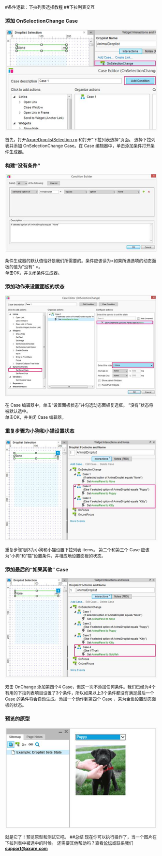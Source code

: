 
#条件逻辑：下拉列表选择教程
##下拉列表交互
### 添加 OnSelectionChange  Case 
![image](images/advanced-droplist-selection-tutorial1.png)

首先，打开[AxureDroplistSelection.rp](downloads/AxureDroplistSelection.rp) 和打开“下拉列表选择”页面。
选择下拉列表并添加 OnSelectionChange  Case。在 Case 编辑器中，单击添加条件打开条件生成器。

### 构建“没有条件”
![image](images/advanced-droplist-selection-tutorial2.png)

条件生成器的默认值恰好是我们所需要的。条件应该读为<如果所选选项的动态面板的值为"没有" >。  
单击OK，并关闭条件生成器。

### 添加动作来设置面板的状态
![image](images/advanced-droplist-selection-tutorial3.png)

在 Case 编辑器中，单击“设置面板状态”并勾选动态面板复选框。
“没有”状态将被默认选中。  
单击OK，并关闭 Case 编辑器。

### 重复步骤为小狗和小猫设置状态
![image](images/advanced-droplist-selection-tutorial4.png)

重复步骤1到3为小狗和小猫设置下拉列表 items。
第二个和第三个 Case 应该为“小狗”和“猫”设置条件，并相应地设置面板的状态。
### 添加最后的“如果其他” Case 
![image](images/advanced-droplist-selection-tutorial5.png)

双击 OnChange 添加第四个4 Case，但这一次不添加任何条件。我们已经为4个有用的下拉列表项目设置了3个条件，所以如果以上3个条件都没有满足最后一个 Case 的条件将会自动生成。添加一个动作到第四个 Case ，来为金鱼设置动态面板的状态。
### 预览的原型
![image](images/advanced-droplist-selection-tutorial6.png)

就是它了！预览原型和测试它吧。
##总结
现在你可以执行操作了，当一个图片在下拉列表中被选中的时候。
还需要其他帮助吗？查看[论坛](http://www.axure.com/c/forum.php)或联系我们 **support@axure.com**
